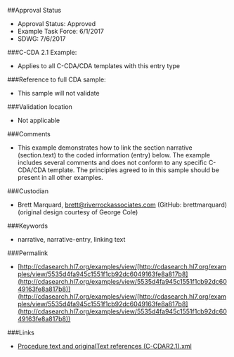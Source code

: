 ##Approval Status 

* Approval Status: Approved
* Example Task Force: 6/1/2017
* SDWG: 7/6/2017

###C-CDA 2.1 Example: 
* Applies to all C-CDA/CDA templates with this entry type

###Reference to full CDA sample:
* This sample will not validate

###Validation location
* Not applicable

###Comments
* This example demonstrates how to link the section narrative (section.text) to the coded information (entry) below. The example includes several comments and does not conform to any specific C-CDA/CDA template. The principles agreed to in this sample should be present in all other examples. 

###Custodian
* Brett Marquard, brett@riverrockassociates.com (GitHub: brettmarquard) (original design courtesy of George Cole)

###Keywords

* narrative, narrative-entry, linking text





###Permalink 

* [http://cdasearch.hl7.org/examples/view/[http://cdasearch.hl7.org/examples/view/5535d4fa945c1551f1cb92dc6049163fe8a817b8](http://cdasearch.hl7.org/examples/view/5535d4fa945c1551f1cb92dc6049163fe8a817b8)](http://cdasearch.hl7.org/examples/view/[http://cdasearch.hl7.org/examples/view/5535d4fa945c1551f1cb92dc6049163fe8a817b8](http://cdasearch.hl7.org/examples/view/5535d4fa945c1551f1cb92dc6049163fe8a817b8))

###Links 

* [Procedure text and originalText references (C-CDAR2.1).xml](https://github.com/HL7/C-CDA-Examples/tree/master/General/Narrative%20Reference%20-%20Procedure/Procedure%20text%20and%20originalText%20references%20%28C-CDAR2.1%29.xml)
